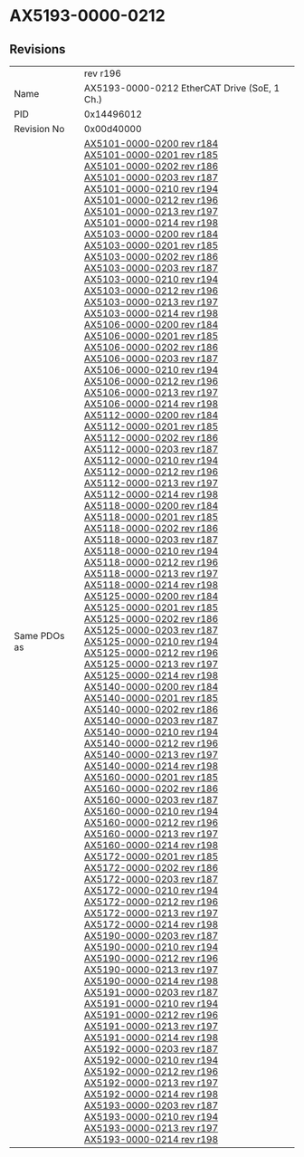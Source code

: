 # AX5193-0000-0212

## Revisions
<table>
<tr>
<td></td>
<td>rev r196</td>
</tr>
<tr>
<td>Name</td>
<td>AX5193-0000-0212 EtherCAT Drive (SoE, 1 Ch.)</td>
</tr>
<tr>
<td>PID</td>
<td>0x14496012</td>
</tr>
<tr>
<td>Revision No</td>
<td>0x00d40000</td>
</tr>
<tr>
<td>Same PDOs as</td>
<td><a href="AX5101-0000-0200.md">AX5101-0000-0200 rev r184</a><br/><a href="AX5101-0000-0201.md">AX5101-0000-0201 rev r185</a><br/><a href="AX5101-0000-0202.md">AX5101-0000-0202 rev r186</a><br/><a href="AX5101-0000-0203.md">AX5101-0000-0203 rev r187</a><br/><a href="AX5101-0000-0210.md">AX5101-0000-0210 rev r194</a><br/><a href="AX5101-0000-0212.md">AX5101-0000-0212 rev r196</a><br/><a href="AX5101-0000-0213.md">AX5101-0000-0213 rev r197</a><br/><a href="AX5101-0000-0214.md">AX5101-0000-0214 rev r198</a><br/><a href="AX5103-0000-0200.md">AX5103-0000-0200 rev r184</a><br/><a href="AX5103-0000-0201.md">AX5103-0000-0201 rev r185</a><br/><a href="AX5103-0000-0202.md">AX5103-0000-0202 rev r186</a><br/><a href="AX5103-0000-0203.md">AX5103-0000-0203 rev r187</a><br/><a href="AX5103-0000-0210.md">AX5103-0000-0210 rev r194</a><br/><a href="AX5103-0000-0212.md">AX5103-0000-0212 rev r196</a><br/><a href="AX5103-0000-0213.md">AX5103-0000-0213 rev r197</a><br/><a href="AX5103-0000-0214.md">AX5103-0000-0214 rev r198</a><br/><a href="AX5106-0000-0200.md">AX5106-0000-0200 rev r184</a><br/><a href="AX5106-0000-0201.md">AX5106-0000-0201 rev r185</a><br/><a href="AX5106-0000-0202.md">AX5106-0000-0202 rev r186</a><br/><a href="AX5106-0000-0203.md">AX5106-0000-0203 rev r187</a><br/><a href="AX5106-0000-0210.md">AX5106-0000-0210 rev r194</a><br/><a href="AX5106-0000-0212.md">AX5106-0000-0212 rev r196</a><br/><a href="AX5106-0000-0213.md">AX5106-0000-0213 rev r197</a><br/><a href="AX5106-0000-0214.md">AX5106-0000-0214 rev r198</a><br/><a href="AX5112-0000-0200.md">AX5112-0000-0200 rev r184</a><br/><a href="AX5112-0000-0201.md">AX5112-0000-0201 rev r185</a><br/><a href="AX5112-0000-0202.md">AX5112-0000-0202 rev r186</a><br/><a href="AX5112-0000-0203.md">AX5112-0000-0203 rev r187</a><br/><a href="AX5112-0000-0210.md">AX5112-0000-0210 rev r194</a><br/><a href="AX5112-0000-0212.md">AX5112-0000-0212 rev r196</a><br/><a href="AX5112-0000-0213.md">AX5112-0000-0213 rev r197</a><br/><a href="AX5112-0000-0214.md">AX5112-0000-0214 rev r198</a><br/><a href="AX5118-0000-0200.md">AX5118-0000-0200 rev r184</a><br/><a href="AX5118-0000-0201.md">AX5118-0000-0201 rev r185</a><br/><a href="AX5118-0000-0202.md">AX5118-0000-0202 rev r186</a><br/><a href="AX5118-0000-0203.md">AX5118-0000-0203 rev r187</a><br/><a href="AX5118-0000-0210.md">AX5118-0000-0210 rev r194</a><br/><a href="AX5118-0000-0212.md">AX5118-0000-0212 rev r196</a><br/><a href="AX5118-0000-0213.md">AX5118-0000-0213 rev r197</a><br/><a href="AX5118-0000-0214.md">AX5118-0000-0214 rev r198</a><br/><a href="AX5125-0000-0200.md">AX5125-0000-0200 rev r184</a><br/><a href="AX5125-0000-0201.md">AX5125-0000-0201 rev r185</a><br/><a href="AX5125-0000-0202.md">AX5125-0000-0202 rev r186</a><br/><a href="AX5125-0000-0203.md">AX5125-0000-0203 rev r187</a><br/><a href="AX5125-0000-0210.md">AX5125-0000-0210 rev r194</a><br/><a href="AX5125-0000-0212.md">AX5125-0000-0212 rev r196</a><br/><a href="AX5125-0000-0213.md">AX5125-0000-0213 rev r197</a><br/><a href="AX5125-0000-0214.md">AX5125-0000-0214 rev r198</a><br/><a href="AX5140-0000-0200.md">AX5140-0000-0200 rev r184</a><br/><a href="AX5140-0000-0201.md">AX5140-0000-0201 rev r185</a><br/><a href="AX5140-0000-0202.md">AX5140-0000-0202 rev r186</a><br/><a href="AX5140-0000-0203.md">AX5140-0000-0203 rev r187</a><br/><a href="AX5140-0000-0210.md">AX5140-0000-0210 rev r194</a><br/><a href="AX5140-0000-0212.md">AX5140-0000-0212 rev r196</a><br/><a href="AX5140-0000-0213.md">AX5140-0000-0213 rev r197</a><br/><a href="AX5140-0000-0214.md">AX5140-0000-0214 rev r198</a><br/><a href="AX5160-0000-0201.md">AX5160-0000-0201 rev r185</a><br/><a href="AX5160-0000-0202.md">AX5160-0000-0202 rev r186</a><br/><a href="AX5160-0000-0203.md">AX5160-0000-0203 rev r187</a><br/><a href="AX5160-0000-0210.md">AX5160-0000-0210 rev r194</a><br/><a href="AX5160-0000-0212.md">AX5160-0000-0212 rev r196</a><br/><a href="AX5160-0000-0213.md">AX5160-0000-0213 rev r197</a><br/><a href="AX5160-0000-0214.md">AX5160-0000-0214 rev r198</a><br/><a href="AX5172-0000-0201.md">AX5172-0000-0201 rev r185</a><br/><a href="AX5172-0000-0202.md">AX5172-0000-0202 rev r186</a><br/><a href="AX5172-0000-0203.md">AX5172-0000-0203 rev r187</a><br/><a href="AX5172-0000-0210.md">AX5172-0000-0210 rev r194</a><br/><a href="AX5172-0000-0212.md">AX5172-0000-0212 rev r196</a><br/><a href="AX5172-0000-0213.md">AX5172-0000-0213 rev r197</a><br/><a href="AX5172-0000-0214.md">AX5172-0000-0214 rev r198</a><br/><a href="AX5190-0000-0203.md">AX5190-0000-0203 rev r187</a><br/><a href="AX5190-0000-0210.md">AX5190-0000-0210 rev r194</a><br/><a href="AX5190-0000-0212.md">AX5190-0000-0212 rev r196</a><br/><a href="AX5190-0000-0213.md">AX5190-0000-0213 rev r197</a><br/><a href="AX5190-0000-0214.md">AX5190-0000-0214 rev r198</a><br/><a href="AX5191-0000-0203.md">AX5191-0000-0203 rev r187</a><br/><a href="AX5191-0000-0210.md">AX5191-0000-0210 rev r194</a><br/><a href="AX5191-0000-0212.md">AX5191-0000-0212 rev r196</a><br/><a href="AX5191-0000-0213.md">AX5191-0000-0213 rev r197</a><br/><a href="AX5191-0000-0214.md">AX5191-0000-0214 rev r198</a><br/><a href="AX5192-0000-0203.md">AX5192-0000-0203 rev r187</a><br/><a href="AX5192-0000-0210.md">AX5192-0000-0210 rev r194</a><br/><a href="AX5192-0000-0212.md">AX5192-0000-0212 rev r196</a><br/><a href="AX5192-0000-0213.md">AX5192-0000-0213 rev r197</a><br/><a href="AX5192-0000-0214.md">AX5192-0000-0214 rev r198</a><br/><a href="AX5193-0000-0203.md">AX5193-0000-0203 rev r187</a><br/><a href="AX5193-0000-0210.md">AX5193-0000-0210 rev r194</a><br/><a href="AX5193-0000-0213.md">AX5193-0000-0213 rev r197</a><br/><a href="AX5193-0000-0214.md">AX5193-0000-0214 rev r198</a></td>
</tr>
</table>
